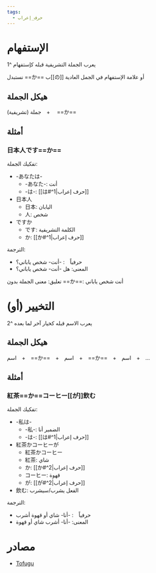 ```yaml
---
tags:
  - حرف_إعراب
---
```

# الإستفهام
يعرب الجملة التشريفية قبله كإستفهام ^1

نستبدل ==か== ب[[の]] أو علامة الإستفهام في الجمل العادية
## هيكل الجملة
جملة (تشريفية)　+　 ==か==
## أمثلة
### 日本人です==か==
تفكيك الجملة:
- -あなたは-
	- -あなた-: أنت
	- -は-: [[は#^1|حرف إعراب]]
- 日本人
	- 日本: اليابان
	- 人: شخص
- ですか
	- です: الكلمة التشريفية
	- か: [[か#^1|حرف إعراب]]

الترجمة:
- حرفياً　: -أنت- شخص ياباني؟
- المعنى: هل -أنت- شخص ياباني؟

تعليق: معنى الجملة بدون ==か==: أنت شخص ياباني
# التخيير (أو)
يعرب الاسم قبله كخيار آخر لما بعده ^2
## هيكل الجملة
اسم　+　==か==　+　اسم　+　==か==　+　اسم　+　...
## أمثلة
### 紅茶==か==コーヒー[[が]]飲む
تفكيك الجملة:
- -私は-
	- -私-: الضمير أنا
	- -は-: [[は#^1|حرف إعراب]]
- 紅茶かコーヒーが
	- 紅茶かコーヒー
	- 紅茶: شاي
	- か: [[か#^2|حرف إعراب]]
	- コーヒー: قهوة
	- が: [[が#^2|حرف إعراب]]
- 飲む: الفعل يشرب/سيشرب

الترجمة:
- حرفياً　: -أنا- شاي أو قهوة أشرب
- المعنى: -أنا- أشرب شاي أو قهوة
# مصادر
- [Tofugu](https://tofugu.com/japanese-grammar/particle-ka)
